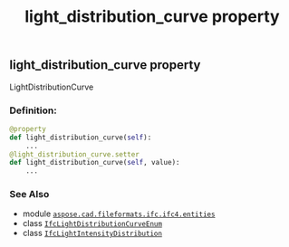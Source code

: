 ﻿---
title: light_distribution_curve property
second_title: Aspose.CAD for Python via .NET API References
description: 
type: docs
weight: 40
url: /aspose.cad.fileformats.ifc.ifc4.entities/ifclightintensitydistribution/light_distribution_curve/
is_root: false
---

## light_distribution_curve property


LightDistributionCurve
### Definition:
```python
@property
def light_distribution_curve(self):
    ...
@light_distribution_curve.setter
def light_distribution_curve(self, value):
    ...
```

### See Also
* module [`aspose.cad.fileformats.ifc.ifc4.entities`](../../)
* class [`IfcLightDistributionCurveEnum`](/cad/python-net/aspose.cad.fileformats.ifc.ifc4.types/ifclightdistributioncurveenum)
* class [`IfcLightIntensityDistribution`](/cad/python-net/aspose.cad.fileformats.ifc.ifc4.entities/ifclightintensitydistribution)
